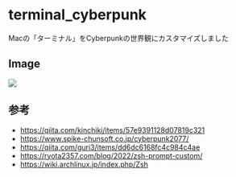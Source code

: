 # terminal_cyberpunk
Macの「ターミナル」をCyberpunkの世界観にカスタマイズしました

## Image
<img src="https://user-images.githubusercontent.com/70145199/184478066-74aa8ac2-0e7a-4d66-9eca-0a112ed7afb5.png">

## 参考
- https://qiita.com/kinchiki/items/57e9391128d07819c321
- https://www.spike-chunsoft.co.jp/cyberpunk2077/
- https://qiita.com/guri3/items/dd6dc6168fc4c984c4ae
- https://ryota2357.com/blog/2022/zsh-prompt-custom/
- https://wiki.archlinux.jp/index.php/Zsh
